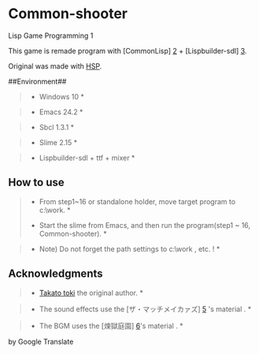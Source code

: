 # Common-shooter
Lisp Game Programming 1
 
This game is remade program with [CommonLisp] [2] + [Lispbuilder-sdl] [3].

Original was made with [HSP][1]. 

##Environment##

> * Windows 10 *

> * Emacs 24.2 *

> * Sbcl 1.3.1 *

> * Slime 2.15 *

> * Lispbuilder-sdl + ttf + mixer *



## How to use ##

> * From step1~16 or standalone holder, move target program to c:\work. *
>
> * Start the slime from Emacs, and then run the program(step1 ~ 16, Common-shooter). *

> * Note) Do not forget the path settings to c:\work , etc. ! *

## Acknowledgments ##

> * [Takato toki][4] the original author. *

> * The sound effects use the [ザ・マッチメイカァズ] [5] 's material . *
 
> * The BGM uses the [煉獄庭園] [6]'s material  . *

[1]: http://mclass13.web.fc2.com/hspstudy/shooter1.htm
[2]: http://www.sbcl.org/
[3]: https://github.com/lispbuilder/lispbuilder
[4]: http://mclass13.web.fc2.com/index.htm
[5]: http://osabisi.sakura.ne.jp/m2/
[6]: http://www.rengoku-teien.com/index.html

by Google Translate
